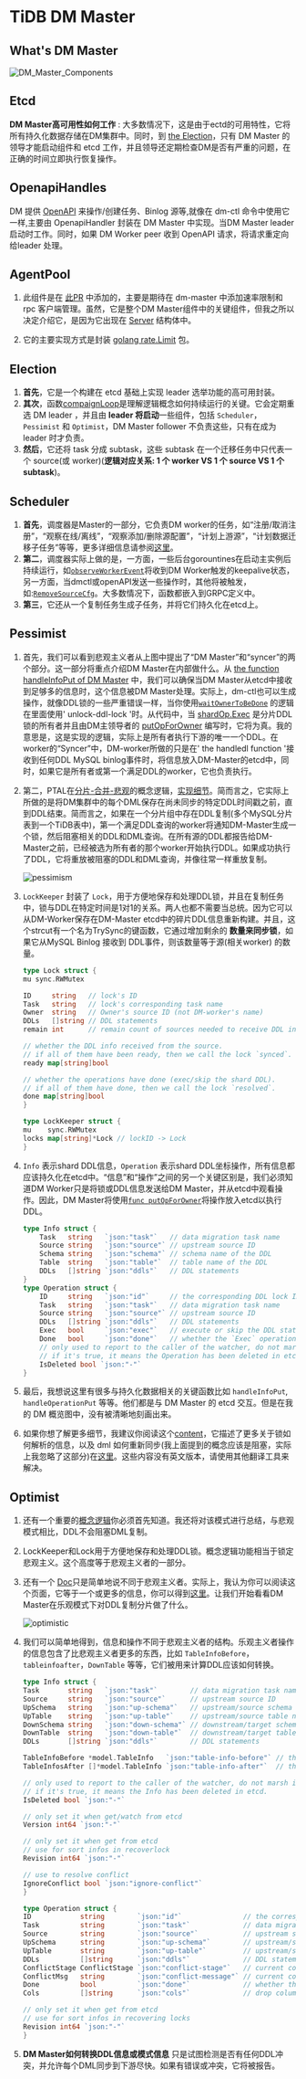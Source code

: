 # TiDB DM Master

## What's DM Master

![DM_Master_Components](../../../../images/tidb/05TiDB-EcosystematicTools/5-4DM/02-DM_Master_Components.jpeg)

## Etcd

**DM Master高可用性如何工作** : 大多数情况下，这是由于ectd的可用特性，它将所有持久化数据存储在DM集群中。同时，到 [the Election](#election)，只有 DM Master 的领导才能启动组件和 etcd 工作，并且领导还定期检查DM是否有严重的问题，在正确的时间立即执行恢复操作。

## OpenapiHandles

DM 提供 [OpenAPI](https://docs.pingcap.com/tidb/stable/dm-open-api) 来操作/创建任务、Binlog 源等,就像在 dm-ctl 命令中使用它一样,主要由 OpenapiHandler 封装在 DM Master 中实现。当DM Master leader 启动时工作。同时，如果 DM Worker peer 收到 OpenAPI 请求，将请求重定向给leader 处理。

## AgentPool

1. 此组件是在 [此PR](https://github.com/pingcap/dm/pull/157) 中添加的，主要是期待在 dm-master 中添加速率限制和 rpc 客户端管理。虽然，它是整个DM Master组件中的关键组件，但我之所以决定介绍它，是因为它出现在 [Server](https://github.com/pingcap/tiflow/blob/c65e2b72198de10319008b31dcf13d51509ccfde/dm/master/server.go#L127) 结构体中。

2. 它的主要实现方式是封装 [golang rate.Limit](https://github.com/pingcap/tiflow/blob/c65e2b72198de10319008b31dcf13d51509ccfde/dm/master/agent_pool.go#L60) 包。

## Election

1. **首先**，它是一个构建在 etcd 基础上实现 leader 选举功能的高可用封装。
2. **其次**，函数[compaignLoop](https://github.com/pingcap/tiflow/blob/c65e2b72198de10319008b31dcf13d51509ccfde/dm/pkg/election/election.go#L200)是理解逻辑概念如何持续运行的关键。它会定期重选 DM leader ，并且由 **leader 将启动**一些组件，包括 `Scheduler`，`Pessimist` 和 `Optimist`，DM Master follower 不负责这些，只有在成为 leader 时才负责。
3. **然后**，它还将 task 分成 subtask，这些 subtask 在一个迁移任务中只代表一个 source(或 worker)(**逻辑对应关系: 1 个 worker VS 1 个 source VS 1 个 subtask**)。

## Scheduler

1. **首先**，调度器是Master的一部分，它负责DM worker的任务，如“注册/取消注册”，“观察在线/离线”，“观察添加/删除源配置”，“计划上游源”，“计划数据迁移子任务”等等，更多详细信息请参阅[这里](https://github.com/pingcap/tiflow/blob/c65e2b72198de10319008b31dcf13d51509ccfde/dm/master/scheduler/scheduler.go#L44)。
2. **第二**，调度器实际上做的是，一方面，一些后台gorountines在启动主实例后持续运行，如[`observeWorkerEvent`](https://github.com/pingcap/tiflow/blob/c65e2b72198de10319008b31dcf13d51509ccfde/dm/master/scheduler/scheduler.go#L2081)将收到DM Worker触发的keepalive状态，另一方面，当dmctl或openAPI发送一些操作时，其他将被触发，如:[`RemoveSourceCfg`](https://github.com/pingcap/tiflow/blob/c65e2b72198de10319008b31dcf13d51509ccfde/dm/master/scheduler/scheduler.go#L441)。大多数情况下，函数都嵌入到GRPC定义中。
3. **第三**，它还从一个复制任务生成子任务，并将它们持久化在etcd上。

## Pessimist

1. 首先，我们可以看到悲观主义者从上图中提出了“DM Master”和“syncer”的两个部分。这一部分将重点介绍DM Master在内部做什么。从 [the function handleInfoPut of DM Master](https://github.com/pingcap/tiflow/blob/c65e2b72198de10319008b31dcf13d51509ccfde/dm/master/shardddl/pessimist.go#L464) 中，我们可以确保当DM Master从etcd中接收到足够多的信息时，这个信息被DM Master处理。实际上，dm-ctl也可以生成操作，就像DDL锁的一些严重错误一样，当你使用[`waitOwnerToBeDone`](https://github.com/pingcap/tiflow/blob/c65e2b72198de10319008b31dcf13d51509ccfde/dm/master/shardddl/pessimist.go#L343) 的逻辑在里面使用' unlock-ddl-lock '时。从代码中，当 [shardOp.Exec](https://github.com/pingcap/tiflow/blob/c65e2b72198de10319008b31dcf13d51509ccfde/dm/syncer/ddl.go#L641) 是分片DDL锁的所有者并且由DM主领导者的 [putOpForOwner](https://github.com/pingcap/tiflow/blob/c65e2b72198de10319008b31dcf13d51509ccfde/dm/master/shardddl/pessimist.go#L605) 编写时，它将为真。我的意思是，这是实现的逻辑，实际上是所有者执行下游的唯一一个DDL。在worker的“Syncer”中，DM-worker所做的只是在' the handledl function '接收到任何DDL MySQL binlog事件时，将信息放入DM-Master的etcd中，同时，如果它是所有者或第一个满足DDL的worker，它也负责执行。

2. 第二，PTAL在[分片-合并-悲观](https://docs.pingcap.com/zh/tidb-data-migration/v5.3/feature-shard-merge-pessimistic#%E5%AE%9E%E7%8E%B0%E5%8E%9F%E7%90%86)的概念逻辑，[实现细节](https://github.com/pingcap/tiflow/blob/c65e2b72198de10319008b31dcf13d51509ccfde/dm/pkg/shardddl/pessimism/doc.go)。简而言之，它实际上所做的是将DM集群中的每个DML保存在尚未同步的特定DDL时间戳之前，直到DDL结束。简而言之，如果在一个分片组中存在DDL复制(多个MySQL分片表到一个TiDB表中)，第一个满足DDL查询的worker将通知DM-Master生成一个锁，然后阻塞相关的DDL和DML查询。在所有源的DDL都报告给DM-Master之前，已经被选为所有者的那个worker开始执行DDL。如果成功执行了DDL，它将重放被阻塞的DDL和DML查询，并像往常一样重放复制。

    ![pessimism](https://download.pingcap.com/images/tidb-data-migration/shard-ddl-flow.png)

3. `LockKeeper` 封装了 `Lock`，用于方便地保存和处理DDL锁，并且在复制任务中，锁与DDL在特定时间是1对1的关系。两人也都不需要当总统。因为它可以从DM-Worker保存在DM-Master etcd中的碎片DDL信息重新构建。并且，这个strcut有一个名为TrySync的键函数，它通过增加剩余的 **数量来同步锁**，如果它从MySQL Binlog 接收到 DDL事件，则该数量等于源(相关worker) 的数量。  

    ```go
    type Lock struct {
    mu sync.RWMutex

    ID     string   // lock's ID
    Task   string   // lock's corresponding task name
    Owner  string   // Owner's source ID (not DM-worker's name)
    DDLs   []string // DDL statements
    remain int      // remain count of sources needed to receive DDL info

    // whether the DDL info received from the source.
    // if all of them have been ready, then we call the lock `synced`.
    ready map[string]bool

    // whether the operations have done (exec/skip the shard DDL).
    // if all of them have done, then we call the lock `resolved`.
    done map[string]bool
    }

    type LockKeeper struct {
    mu    sync.RWMutex
    locks map[string]*Lock // lockID -> Lock
    }
    ```

4. `Info` 表示shard DDL信息，`Operation` 表示shard DDL坐标操作，所有信息都应该持久化在etcd中。“信息”和“操作”之间的另一个关键区别是，我们必须知道DM Worker只是将锁或DDL信息发送给DM Master，并从etcd中观看操作。因此，DM Master将使用[`func putOpForOwner`](https://github.com/pingcap/tiflow/blob/c65e2b72198de10319008b31dcf13d51509ccfde/dm/master/shardddl/pessimist.go#L601)将操作放入etcd以执行DDL。

    ```go
    type Info struct {
        Task   string   `json:"task"`   // data migration task name
        Source string   `json:"source"` // upstream source ID
        Schema string   `json:"schema"` // schema name of the DDL
        Table  string   `json:"table"`  // table name of the DDL
        DDLs   []string `json:"ddls"`   // DDL statements
    }
    type Operation struct {
        ID     string   `json:"id"`     // the corresponding DDL lock ID
        Task   string   `json:"task"`   // data migration task name
        Source string   `json:"source"` // upstream source ID
        DDLs   []string `json:"ddls"`   // DDL statements
        Exec   bool     `json:"exec"`   // execute or skip the DDL statements
        Done   bool     `json:"done"`   // whether the `Exec` operation has done
        // only used to report to the caller of the watcher, do not marsh it.
        // if it's true, it means the Operation has been deleted in etcd.
        IsDeleted bool `json:"-"`
    }
    ```

5. 最后，我想说这里有很多与持久化数据相关的关键函数比如 `handleInfoPut`, `handleOperationPut` 等等。他们都是与 DM Master 的 etcd 交互。但是在我的 DM 概览图中，没有被清晰地刻画出来。

6. 如果你想了解更多细节，我建议你阅读这个[content](https://tidb.net/blog/ebc3d5e6)，它描述了更多关于锁如何解析的信息，以及 dml 如何重新同步(我上面提到的概念应该是阻塞，实际上我忽略了这部分)在[这里](https://tidb.net/blog/80c41c9d)。这些内容没有英文版本，请使用其他翻译工具来解决。

## Optimist

1. 还有一个重要的[概念逻辑](https://docs.pingcap.com/zh/tidb-data-migration/v5.3/feature-shard-merge-optimistic#%E5%8E%9F%E7%90%86)你必须首先知道。我还将对该模式进行总结，与悲观模式相比，DDL不会阻塞DML复制。

2. LockKeeper和Lock用于方便地保存和处理DDL锁。概念逻辑功能相当于锁定悲观主义。这个高度等于悲观主义者的一部分。

3. 还有一个 [Doc](https://github.com/pingcap/tiflow/blob/c65e2b72198de10319008b31dcf13d51509ccfde/dm/pkg/shardddl/optimism/doc.go#L16)只是简单地说不同于悲观主义者。实际上，我认为你可以阅读这个页面，它等于一个或更多的信息，你可以得到[这里](https://docs.pingcap.com/tidb-data-migration/v5.3/feature-shard-merge-optimistic#restrictions)。让我们开始看看DM Master在乐观模式下对DDL复制分片做了什么。

    ![optimistic](https://download.pingcap.com/images/tidb-data-migration/optimistic-ddl-flow.png)

4. 我们可以简单地得到，信息和操作不同于悲观主义者的结构。乐观主义者操作的信息包含了比悲观主义者更多的东西，比如 `TableInfoBefore`， `tableinfoafter`，`DownTable` 等等，它们被用来计算DDL应该如何转换。

    ```go
    type Info struct {
    Task       string   `json:"task"`        // data migration task name
    Source     string   `json:"source"`      // upstream source ID
    UpSchema   string   `json:"up-schema"`   // upstream/source schema name, different sources can have the same schema name
    UpTable    string   `json:"up-table"`    // upstream/source table name, different sources can have the same table name
    DownSchema string   `json:"down-schema"` // downstream/target schema name
    DownTable  string   `json:"down-table"`  // downstream/target table name
    DDLs       []string `json:"ddls"`        // DDL statements

    TableInfoBefore *model.TableInfo   `json:"table-info-before"` // the tracked table schema before applying the DDLs
    TableInfosAfter []*model.TableInfo `json:"table-info-after"`  // the tracked table schema after applying the DDLs

    // only used to report to the caller of the watcher, do not marsh it.
    // if it's true, it means the Info has been deleted in etcd.
    IsDeleted bool `json:"-"`

    // only set it when get/watch from etcd
    Version int64 `json:"-"`

    // only set it when get from etcd
    // use for sort infos in recoverlock
    Revision int64 `json:"-"`

    // use to resolve conflict
    IgnoreConflict bool `json:"ignore-conflict"`
    }

    type Operation struct {
    ID            string        `json:"id"`               // the corresponding DDL lock ID
    Task          string        `json:"task"`             // data migration task name
    Source        string        `json:"source"`           // upstream source ID
    UpSchema      string        `json:"up-schema"`        // upstream/source schema name, different sources can have the same schema name
    UpTable       string        `json:"up-table"`         // upstream/source table name, different sources can have the same table name
    DDLs          []string      `json:"ddls"`             // DDL statements need to apply to the downstream.
    ConflictStage ConflictStage `json:"conflict-stage"`   // current conflict stage.
    ConflictMsg   string        `json:"conflict-message"` // current conflict message
    Done          bool          `json:"done"`             // whether the operation has done
    Cols          []string      `json:"cols"`             // drop columns' name

    // only set it when get from etcd
    // use for sort infos in recovering locks
    Revision int64 `json:"-"`
    }
    ```

5. **DM Master如何转换DDL信息或模式信息** 只是试图检测是否有任何DDL冲突，并允许每个DML同步到下游尽快。如果有错误或冲突，它将被报告。
